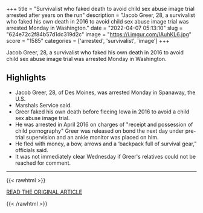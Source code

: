 +++
title = "Survivalist who faked death to avoid child sex abuse image trial arrested after years on the run"
description = "Jacob Greer, 28, a survivalist who faked his own death in 2016 to avoid child sex abuse image trial was arrested Monday in Washington."
date = "2022-04-07 05:13:10"
slug = "624e72c2f84b57d1dc319d2c"
image = "https://i.imgur.com/IAuhKL6.jpg"
score = "1585"
categories = ['arrested', 'survivalist', 'image']
+++

Jacob Greer, 28, a survivalist who faked his own death in 2016 to avoid child sex abuse image trial was arrested Monday in Washington.

## Highlights

- Jacob Greer, 28, of Des Moines, was arrested Monday in Spanaway, the U.S.
- Marshals Service said.
- Greer faked his own death before fleeing Iowa in 2016 to avoid a child sex abuse image trial.
- He was arrested in April 2016 on charges of "receipt and possession of child pornography" Greer was released on bond the next day under pre-trial supervision and an ankle monitor was placed on him.
- He fled with money, a bow, arrows and a ‘backpack full of survival gear,” officials said.
- It was not immediately clear Wednesday if Greer's relatives could not be reached for comment.

---

{{< rawhtml >}}
  <p class="article-category">
    <a target="_blank" href="https://www.nbcnews.com/news/us-news/survivalist-faked-death-avoid-child-sex-abuse-image-trial-arrested-yea-rcna23220">READ THE ORIGINAL ARTICLE</a>
  </p>
{{< /rawhtml >}}
